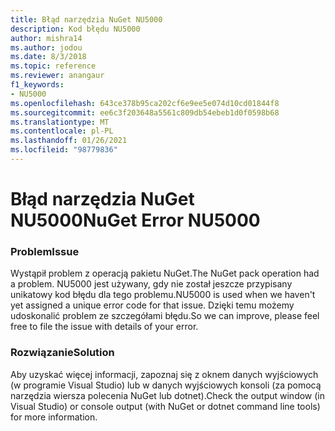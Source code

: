 ```yaml
---
title: Błąd narzędzia NuGet NU5000
description: Kod błędu NU5000
author: mishra14
ms.author: jodou
ms.date: 8/3/2018
ms.topic: reference
ms.reviewer: anangaur
f1_keywords:
- NU5000
ms.openlocfilehash: 643ce378b95ca202cf6e9ee5e074d10cd01844f8
ms.sourcegitcommit: ee6c3f203648a5561c809db54ebeb1d0f0598b68
ms.translationtype: MT
ms.contentlocale: pl-PL
ms.lasthandoff: 01/26/2021
ms.locfileid: "98779836"
---
```

# <a name="nuget-error-nu5000"></a><span data-ttu-id="e9cd7-103">Błąd narzędzia NuGet NU5000</span><span class="sxs-lookup"><span data-stu-id="e9cd7-103">NuGet Error NU5000</span></span>

### <a name="issue"></a><span data-ttu-id="e9cd7-104">Problem</span><span class="sxs-lookup"><span data-stu-id="e9cd7-104">Issue</span></span>

<span data-ttu-id="e9cd7-105">Wystąpił problem z operacją pakietu NuGet.</span><span class="sxs-lookup"><span data-stu-id="e9cd7-105">The NuGet pack operation had a problem.</span></span> <span data-ttu-id="e9cd7-106">NU5000 jest używany, gdy nie został jeszcze przypisany unikatowy kod błędu dla tego problemu.</span><span class="sxs-lookup"><span data-stu-id="e9cd7-106">NU5000 is used when we haven't yet assigned a unique error code for that issue.</span></span> <span data-ttu-id="e9cd7-107">Dzięki temu możemy udoskonalić problem ze szczegółami błędu.</span><span class="sxs-lookup"><span data-stu-id="e9cd7-107">So we can improve, please feel free to file the issue with details of your error.</span></span>


### <a name="solution"></a><span data-ttu-id="e9cd7-108">Rozwiązanie</span><span class="sxs-lookup"><span data-stu-id="e9cd7-108">Solution</span></span>

<span data-ttu-id="e9cd7-109">Aby uzyskać więcej informacji, zapoznaj się z oknem danych wyjściowych (w programie Visual Studio) lub w danych wyjściowych konsoli (za pomocą narzędzia wiersza polecenia NuGet lub dotnet).</span><span class="sxs-lookup"><span data-stu-id="e9cd7-109">Check the output window (in Visual Studio) or console output (with NuGet or dotnet command line tools) for more information.</span></span>


